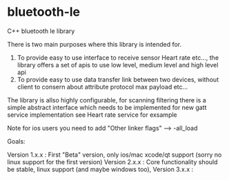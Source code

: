 # bluetooth-le
C++ bluetooth le library

There is two main purposes where this library is intended for.
1. To provide easy to use interface to receive sensor Heart rate etc..., the library offers a set of apis to use low level, medium level and high level api
2. To provide easy to use data transfer link between two devices, without client to consern about attribute protocol max payload etc...

The library is allso highly configurable, for scanning filtering there is a simple abstract interface which needs to be implemented
for new gatt service implementation see Heart rate service for exsample

Note for ios users you need to add "Other linker flags" --> -all_load

Goals:

Version 1.x.x : First "Beta" version, only ios/mac xcode/qt support (sorry no linux support for the first version) 
Version 2.x.x : Core functionality should be stable, linux support (and maybe windows too), 
Version 3.x.x : 

